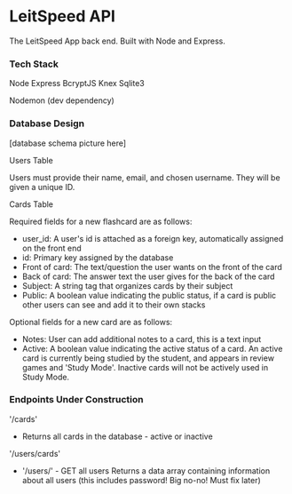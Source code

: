 # LeitSpeed API 
The LeitSpeed App back end. Built with Node and Express.

### Tech Stack 

Node 
Express 
BcryptJS
Knex 
Sqlite3 

Nodemon (dev dependency)

### Database Design 

[database schema picture here]

Users Table 

Users must provide their name, email, and chosen username. They will be given a unique ID. 

Cards Table 

Required fields for a new flashcard are as follows:
- user_id: A user's id is attached as a foreign key, automatically assigned on the front end 
- id: Primary key assigned by the database 
- Front of card: The text/question the user wants on the front of the card
- Back of card: The answer text the user gives for the back of the card 
- Subject: A string tag that organizes cards by their subject
- Public: A boolean value indicating the public status, if a card is public other users can see and add it to their own stacks

Optional fields for a new card are as follows: 
- Notes: User can add additional notes to a card, this is a text input
- Active: A boolean value indicating the active status of a card. An active card is currently being studied by the student, and appears in review games and 'Study Mode'. Inactive cards will not be actively used in Study Mode. 

### Endpoints Under Construction 

'/cards' 
- Returns all cards in the database - active or inactive 

'/users/cards'

* '/users/' - GET all users
Returns a data array containing information about all users (this includes password! Big no-no! Must fix later)

